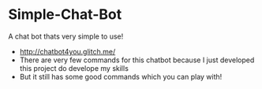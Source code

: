 # Simple-Chat-Bot
A chat bot thats very simple to use!

- http://chatbot4you.glitch.me/
- There are very few commands for this chatbot because I just developed this project do develope my skills 
- But it still has some good commands which you can play with! 


